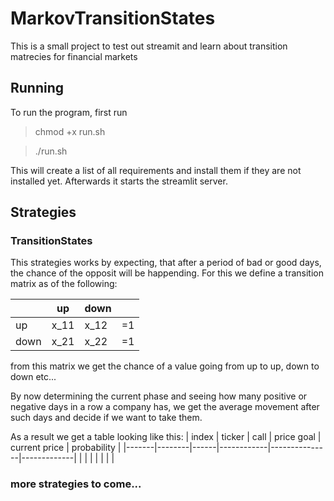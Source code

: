 # MarkovTransitionStates

This is a small project to test out streamit and learn about transition matrecies for financial markets

## Running
 
To run the program, first run

> chmod +x run.sh

> ./run.sh

This will create a list of all requirements and install them if they are not installed yet.
Afterwards it starts the streamlit server.

## Strategies

### TransitionStates

This strategies works by expecting, that after a period of bad or good days, the chance
of the opposit will be happending. For this we define a transition matrix as of the following:

|      | up | down |    |   
|------|----|------|----|
| up   |x_11| x_12 | =1 |   
| down |x_21| x_22 | =1 |   

from this matrix we get the chance of a value going from up to up, down to down etc...

By now determining the current phase and seeing how many positive or negative days in a row a company has, we  get the average movement after such days and decide if we want to take them.

As a result we get a table looking like this:
| index | ticker | call | price goal | current price | probability |
|-------|--------|------|------------|---------------|-------------|
|       |        |      |            |               |             |


### more strategies to come...